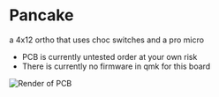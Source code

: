 # Pancake
a 4x12 ortho that uses choc switches and a pro micro
- PCB is currently untested order at your own risk
- There is currently no firmware in qmk for this board

![Render of PCB](https://github.com/Rionlion100/Spaceboards/blob/master/Keyboards/Pancake/render.png)
